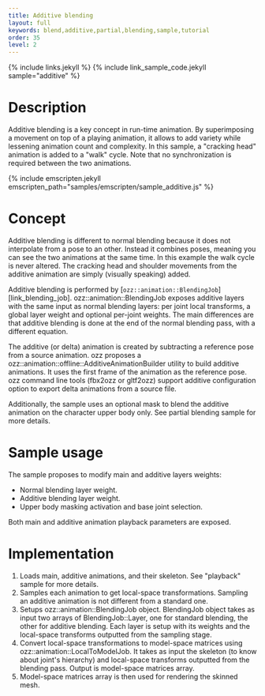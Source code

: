 ```yaml
---
title: Additive blending
layout: full
keywords: blend,additive,partial,blending,sample,tutorial
order: 35
level: 2
---
```


{% include links.jekyll %}
{% include link_sample_code.jekyll sample="additive" %}

Description
===========
Additive blending is a key concept in run-time animation. By superimposing a movement on top of a playing animation, it allows to add variety while lessening animation count and complexity.
In this sample, a "cracking head" animation is added to a "walk" cycle. Note that no synchronization is required between the two animations.

{% include emscripten.jekyll emscripten_path="samples/emscripten/sample_additive.js" %}

Concept
=======
Additive blending is different to normal blending because it does not interpolate from a pose to an other. Instead it combines poses, meaning you can see the two animations at the same time. In this example the walk cycle is never altered. The cracking head and shoulder movements from the additive animation are simply (visually speaking) added.

Additive blending is performed by [`ozz::animation::BlendingJob`][link_blending_job]. ozz::animation::BlendingJob exposes additive layers with the same input as normal blending layers: per joint local transforms, a global layer weight and optional per-joint weights. The main differences are that additive blending is done at the end of the normal blending pass, with a different equation.

The additive (or delta) animation is created by subtracting a reference pose from a source animation. ozz proposes a ozz::animation::offline::AdditiveAnimationBuilder utility to build additive animations. It uses the first frame of the animation as the reference pose. ozz command line tools (fbx2ozz or gltf2ozz) support additive configuration option to export delta animations from a source file.

Additionally, the sample uses an optional mask to blend the additive animation on the character upper body only. See partial blending sample for more details.

Sample usage
============
The sample proposes to modify main and additive layers weights:
- Normal blending layer weight.
- Additive blending layer weight.
- Upper body masking activation and base joint selection.

Both main and additive animation playback parameters are exposed.

Implementation
==============
1. Loads main, additive animations, and their skeleton. See "playback" sample for more details.
2. Samples each animation to get local-space transformations. Sampling an additive animation is not different from a standard one.
3. Setups ozz::animation::BlendingJob object. BlendingJob object takes as input two arrays of BlendingJob::Layer, one for standard blending, the other for additive blending. Each layer is setup with its weights and the local-space transforms outputted from the sampling stage.
4. Convert local-space transformations to model-space matrices using ozz::animation::LocalToModelJob. It takes as input the skeleton (to know about joint's hierarchy) and local-space transforms outputted from the blending pass. Output is model-space matrices array.
5. Model-space matrices array is then used for rendering the skinned mesh.